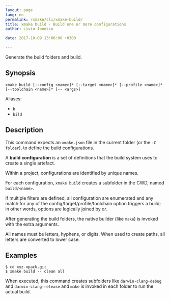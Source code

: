 ```yaml
---
layout: page
lang: en
permalink: /xmake/cli/xmake-build/
title: xmake build - Build one or more configurations
author: Liviu Ionescu

date: 2017-10-09 13:06:00 +0300

---
```


Generate the build folders and build.

## Synopsis

```
xmake build [--config <name>]* [--target <name>]* [--profile <name>]* [--toolchain <name>]* [-- <args>]
```

Aliases:
- `b`
- `bild`

## Description

This command expects an `xmake.json` file in the current folder (or the `-C folder`), to define the 
build configurations.

A **build configuration** is a set of definitions that
the build system uses to create a single artefact. 

Within a project, configurations are identified by unique names. 

For each configuration, `xmake build` creates a subfolder in the CWD, 
named `build/<name>`.

If multiple filters are defined, all
configuration are enumerated and any match 
for any of the config/target/profile/toolchain option triggers
a build; in other words, options are logically joined by _or_.

After generating the build folders, the native builder (like `make`) 
is invoked with the extra arguments.

All names must be letters, hyphens, or digits. When used to 
create paths, all letters are converted to lower case.

## Examples

```
$ cd xyz-xpack.git
$ xmake build -- clean all
```

When executed, this command creates subfolders like `darwin-clang-debug` and 
`darwin-clang-release` and `make` is invoked in each folder
to run the actual build. 

